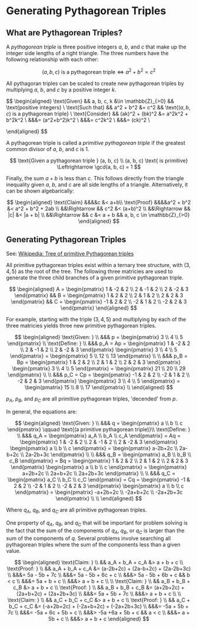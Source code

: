 # Generating Pythagorean Triples

## What are Pythagorean Triples?
A *pythagorean triple* is three positive integers $a$, $b$, and $c$ that make up
the integer side lengths of a right triangle. The three numbers have the
following relationship with each other:

$$ (a, b, c) \text{ is a pythagorean triple} \Leftrightarrow a^2 + b^2 = c^2 $$

All pythagoran triples can be scaled to create new pythagorean triples by
multiplying $a$, $b$, and $c$ by a positive integer $k$.

$$
\begin{aligned}
    \text{Given} && a, b, c, k &\in \mathbb{Z}_{>0}
        && \text{positive integers} \\
    \text{Such that} && a^2 + b^2 &= c^2
        && \text{$(a, b, c)$ is a pythagorean triple} \\
    \text{Consider} && (ak)^2 + (bk)^2 &= a^2k^2 + b^2k^2 \\
        &&&= (a^2+b^2)k^2 \\
        &&&= c^2k^2 \\
        &&&= (ck)^2 \\
    
\end{aligned}
$$

A pythagorean triple is called a *primitive pythagorean triple* if the greatest
common divisor of $a$, $b$, and $c$ is 1.

$$
    \text{Given a pythagorean triple } (a, b, c) \\
    (a, b, c) \text{ is primitive} \Leftrightarrow \gcd(a, b, c) = 1
$$

Finally, the sum $a+b$ is less than $c$. This follows directly from the triangle
inequality given $a$, $b$, and $c$ are all side lengths of a triangle.
Alternatively, it can be shown algebarically:

$$
\begin{aligned} \text{Claim} &&&&c &< a+b\\
    \text{Proof} &&&&a^2 + b^2 &< a^2 + b^2 + 2ab \\
    &&\Rightarrow && c^2 &< (a+b)^2 \\
    &&\Rightarrow && |c| &< |a + b| \\
    &&\Rightarrow && c &< a + b && a, b, c \in \mathbb{Z}_{>0}
\end{aligned}
$$

## Generating Pythagorean Triples
See: [Wikipedia: Tree of primitive Pythagorean
triples](https://en.wikipedia.org/wiki/Tree_of_primitive_Pythagorean_triples)

All primitive pythagorean triples exist within a ternary tree structure, with
$(3, 4, 5)$ as the root of the tree. The following three matricies are used to
generate the three child branches of a given primitive pythagorean triple.

$$
\begin{aligned}
    A = \begin{pmatrix}
        1 & -2 & 2 \\
        2 & -1 & 2 \\
        2 & -2 & 3
    \end{pmatrix} &&
    B = \begin{pmatrix}
        1 & 2 & 2 \\
        2 & 1 & 2 \\
        2 & 2 & 3
    \end{pmatrix} &&
    C = \begin{pmatrix}
        -1 & 2 & 2 \\
        -2 & 1 & 2 \\
        -2 & 2 & 3
    \end{pmatrix}
\end{aligned}
$$

For example, starting with the triple $(3, 4, 5)$ and multiplying by each of the
three matricies yields three new primitive pythagorean triples.

$$
\begin{aligned}
    \text{Given: } \\
    &&& p = \begin{pmatrix} 3 \\ 4 \\ 5 \end{pmatrix} \\
    \text{Define: } \\
    &&& p_A = Ap = \begin{pmatrix}
        1 & -2 & 2 \\
        2 & -1 & 2 \\
        2 & -2 & 3
    \end{pmatrix} \begin{pmatrix} 3 \\ 4 \\ 5 \end{pmatrix} 
    = \begin{pmatrix} 5 \\ 12 \\ 13 \end{pmatrix} \\ \\
    &&& p_B = Bp = \begin{pmatrix}
        1 & 2 & 2 \\
        2 & 1 & 2 \\
        2 & 2 & 3
    \end{pmatrix} \begin{pmatrix} 3 \\ 4 \\ 5 \end{pmatrix}
    = \begin{pmatrix} 21 \\ 20 \\ 29 \end{pmatrix} \\ \\
    &&& p_C = Cp = \begin{pmatrix}
        -1 & 2 & 2 \\
        -2 & 1 & 2 \\
        -2 & 2 & 3
    \end{pmatrix} \begin{pmatrix} 3 \\ 4 \\ 5 \end{pmatrix}
    = \begin{pmatrix} 15 \\ 8 \\ 17 \end{pmatrix} \\
\end{aligned}
$$

$p_A$, $p_B$, and $p_C$ are all primitive pythagorean triples, 'decended' from
$p$.

In general, the equations are:

$$
\begin{aligned}
    \text{Given: } \\
    &&& q = \begin{pmatrix} a \\ b \\ c \end{pmatrix}
        \qquad \text{(a primitive pythagorean triple)}\\
    \text{Define: } \\
    &&& q_A = \begin{pmatrix} a_A \\ b_A \\ c_A \end{pmatrix} = Aq
    = \begin{pmatrix}
        1 & -2 & 2 \\
        2 & -1 & 2 \\
        2 & -2 & 3
    \end{pmatrix} \begin{pmatrix} a \\ b \\ c \end{pmatrix}
    = \begin{pmatrix} a-2b+2c \\ 2a-b+2c \\ 2a-2b+3c \end{pmatrix} \\ \\
    &&& q_B = \begin{pmatrix} a_B \\ b_B \\ c_B \end{pmatrix} = Bq
    = \begin{pmatrix}
        1 & 2 & 2 \\
        2 & 1 & 2 \\
        2 & 2 & 3
    \end{pmatrix} \begin{pmatrix} a \\ b \\ c \end{pmatrix}
    = \begin{pmatrix} a+2b+2c \\ 2a+b+2c \\ 2a+2b+3c \end{pmatrix} \\ \\
    &&& q_C = \begin{pmatrix} a_C \\ b_C \\ c_C \end{pmatrix} = Cq
    = \begin{pmatrix}
        -1 & 2 & 2 \\
        -2 & 1 & 2 \\
        -2 & 2 & 3
    \end{pmatrix} \begin{pmatrix} a \\ b \\ c \end{pmatrix}
    = \begin{pmatrix} -a+2b+2c \\ -2a+b+2c \\ -2a+2b+3c \end{pmatrix} \\ \\
\end{aligned}
$$

Where $q_A$, $q_B$, and $q_C$ are all primitive pythagorean triples.

One property of $q_A$, $q_B$, and $q_C$ that will be important for problem
solving is the fact that the sum of the components of $q_A$, $q_B$, or $q_C$ is
larger than the sum of the components of $q$. Several problems involve searching
all pythagorean triples where the sum of the components less than a given value.

$$
\begin{aligned}
    \text{Claim: } \\
    && a_A + b_A + c_A &> a + b + c \\
    \text{Proof: } \\
    && a_A + b_A + c_A &= (a-2b+2c) + (2a-b+2c) + (2a-2b+3c) \\
    &&&= 5a - 5b + 7c \\
    &&&= 5a - 5b + 6c + c \\
    &&&> 5a - 5b + 6b + c && b < c \\
    &&&= 5a + b + c \\
    &&&> a + b + c \\ \\
    \text{Claim: } \\
    && a_B + b_B + c_B &> a + b + c \\
    \text{Proof: } \\
    && a_B + b_B + c_B &= (a+2b+2c) + (2a+b+2c) + (2a+2b+3c) \\
    &&&= 5a + 5b + 7c \\
    &&&> a + b + c \\ \\
    \text{Claim: } \\
    && a_C + b_C + c_C &> a + b + c \\
    \text{Proof: } \\
    && a_C + b_C + c_C &= (-a+2b+2c) + (-2a+b+2c) + (-2a+2b+3c) \\
    &&&= -5a + 5b + 7c \\
    &&&= -5a + 6c + 5b + c \\
    &&&> -5a +6a + 5b + c && a < c \\
    &&&= a + 5b + c \\
    &&&> a + b + c
\end{aligned}
$$

